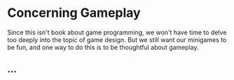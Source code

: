 # Concerning Gameplay

Since this isn't book about game programming, we won't have time to delve too
deeply into the topic of game design. But we still want our minigames to be
fun, and one way to do this is to be thoughtful about gameplay.

## ...